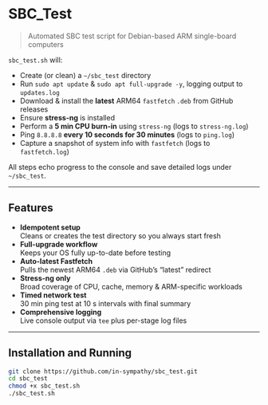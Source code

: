 # SBC_Test

> Automated SBC test script for Debian-based ARM single-board computers

`sbc_test.sh` will:

- Create (or clean) a `~/sbc_test` directory  
- Run `sudo apt update` & `sudo apt full-upgrade -y`, logging output to `updates.log`  
- Download & install the **latest** ARM64 `fastfetch` `.deb` from GitHub releases  
- Ensure **stress-ng** is installed  
- Perform a **5 min CPU burn-in** using `stress-ng` (logs to `stress-ng.log`)  
- Ping `8.8.8.8` **every 10 seconds for 30 minutes** (logs to `ping.log`)  
- Capture a snapshot of system info with `fastfetch` (logs to `fastfetch.log`)

All steps echo progress to the console and save detailed logs under `~/sbc_test`.

---

## Features

- **Idempotent setup**  
  Cleans or creates the test directory so you always start fresh  
- **Full-upgrade workflow**  
  Keeps your OS fully up-to-date before testing  
- **Auto-latest Fastfetch**  
  Pulls the newest ARM64 `.deb` via GitHub’s “latest” redirect  
- **Stress-ng only**  
  Broad coverage of CPU, cache, memory & ARM-specific workloads  
- **Timed network test**  
  30 min ping test at 10 s intervals with final summary  
- **Comprehensive logging**  
  Live console output via `tee` plus per-stage log files  

---

## Installation and Running

```bash
git clone https://github.com/in-sympathy/sbc_test.git
cd sbc_test
chmod +x sbc_test.sh
./sbc_test.sh
